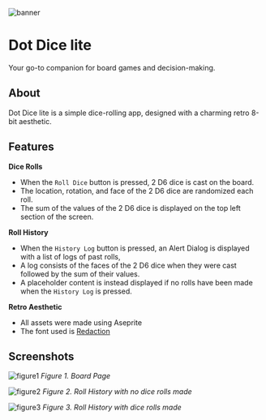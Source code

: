 ![banner](/assets/readme/dot-dice-lite-banner.png)

# Dot Dice lite
Your go-to companion for board games and decision-making.

## About
Dot Dice lite is a simple dice-rolling app, designed with a charming retro 8-bit aesthetic. 

## Features

**Dice Rolls**
- When the `Roll Dice` button is pressed, 2 D6 dice is cast on the board.
- The location, rotation, and face of the 2 D6 dice are randomized each roll.
- The sum of the values of the 2 D6 dice is displayed on the top left section of the screen.

**Roll History**
- When the `History Log` button is pressed, an Alert Dialog is displayed with a list of logs of past rolls,
- A log consists of the faces of the 2 D6 dice when they were cast followed by the sum of their values.
- A placeholder content is instead displayed if no rolls have been made when the `History Log` is pressed.

**Retro Aesthetic**
- All assets were made using Aseprite
- The font used is [Redaction](https://www.redaction.us/)

## Screenshots

![figure1](/assets/readme/board-page.jpg)
*Figure 1. Board Page*

![figure2](/assets/readme/roll-history_no-content.jpg)
*Figure 2. Roll History with no dice rolls made*

![figure3](/assets/readme/roll-history_with-content.jpg)
*Figure 3. Roll History with dice rolls made*
